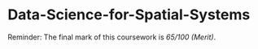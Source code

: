 # Data-Science-for-Spatial-Systems
Reminder: The final mark of this coursework is *65/100 (Merit)*.
